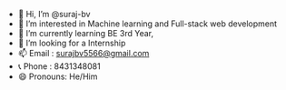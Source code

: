 - 👋 Hi, I’m @suraj-bv
- 👀 I’m interested in Machine learning and Full-stack web development
- 🌱 I’m currently learning BE 3rd Year,
- 💞️ I’m looking for a Internship
- 📫 Email : surajbv5566@gmail.com
- 📞 Phone : 8431348081
- 😄 Pronouns: He/Him

<!---
suraj-bv/suraj-bv is a ✨ special ✨ repository because its `README.md` (this file) appears on your GitHub profile.
You can click the Preview link to take a look at your changes.
--->
